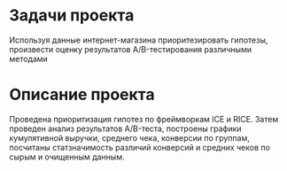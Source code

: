 # Задачи проекта
Используя данные интернет-магазина приоритезировать гипотезы, произвести оценку результатов A/B-тестирования различными методами

# Описание проекта
Проведена приоритизация гипотез по фреймворкам ICE и RICE. Затем проведен анализ
результатов A/B-теста, построены графики кумулятивной выручки, среднего чека,
конверсии по группам, посчитаны статзначимость различий конверсий
и средних чеков по сырым и очищенным данным.
